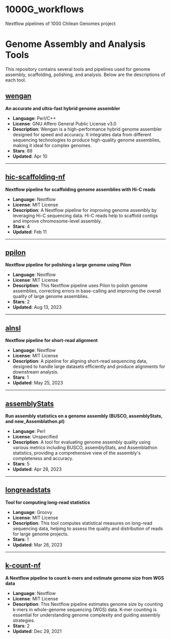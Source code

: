 # 1000G_workflows

Nextflow pipelines of 1000 Chilean Genomes project

# Genome Assembly and Analysis Tools

This repository contains several tools and pipelines used for genome assembly, scaffolding, polishing, and analysis. Below are the descriptions of each tool.

## [wengan](https://github.com/1000GCh/wengan)
**An accurate and ultra-fast hybrid genome assembler**

- **Language**: Perl/C++  
- **License**: GNU Affero General Public License v3.0  
- **Description**: Wengan is a high-performance hybrid genome assembler designed for speed and accuracy. It integrates data from different sequencing technologies to produce high-quality genome assemblies, making it ideal for complex genomes.  
- **Stars**: 88  
- **Updated**: Apr 10  

---

## [hic-scaffolding-nf](https://github.com/1000GCh/hic-scaffolding-nf)
**Nextflow pipeline for scaffolding genome assemblies with Hi-C reads**

- **Language**: Nextflow  
- **License**: MIT License  
- **Description**: A Nextflow pipeline for improving genome assembly by leveraging Hi-C sequencing data. Hi-C reads help to scaffold contigs and improve chromosome-level assembly.  
- **Stars**: 4  
- **Updated**: Feb 11  

---

## [ppilon](https://github.com/1000GCh/ppilon)
**Nextflow pipeline for polishing a large genome using Pilon**

- **Language**: Nextflow  
- **License**: MIT License  
- **Description**: This Nextflow pipeline uses Pilon to polish genome assemblies, correcting errors in base-calling and improving the overall quality of large genome assemblies.  
- **Stars**: 2  
- **Updated**: Aug 13, 2023  

---

## [alnsl](https://github.com/1000GCh/alnsl)
**Nextflow pipeline for short-read alignment**

- **Language**: Nextflow  
- **License**: MIT License  
- **Description**: A pipeline for aligning short-read sequencing data, designed to handle large datasets efficiently and produce alignments for downstream analysis.  
- **Stars**: 1  
- **Updated**: May 25, 2023  

---

## [assemblyStats](https://github.com/1000GCh/assemblyStats)
**Run assembly statistics on a genome assembly (BUSCO, assemblyStats, and new_Assemblathon.pl)**

- **Language**: Perl  
- **License**: Unspecified  
- **Description**: A tool for evaluating genome assembly quality using various metrics including BUSCO, assemblyStats, and Assemblathon statistics, providing a comprehensive view of the assembly's completeness and accuracy.  
- **Stars**: 5  
- **Updated**: Apr 28, 2023  

---

## [longreadstats](https://github.com/1000GCh/longreadstats)
**Tool for computing long-read statistics**

- **Language**: Groovy  
- **License**: MIT License  
- **Description**: This tool computes statistical measures on long-read sequencing data, helping to assess the quality and distribution of reads for large genome projects.  
- **Stars**: 1  
- **Updated**: Mar 26, 2023  

---

## [k-count-nf](https://github.com/1000GCh/k-count-nf)
**A Nextflow pipeline to count k-mers and estimate genome size from WGS data**

- **Language**: Nextflow  
- **License**: MIT License  
- **Description**: This Nextflow pipeline estimates genome size by counting k-mers in whole-genome sequencing (WGS) data. K-mer counting is essential for understanding genome complexity and guiding assembly strategies.  
- **Stars**: 2  
- **Updated**: Dec 29, 2021  
